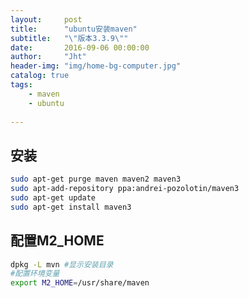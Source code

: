 ```yaml
---
layout:     post
title:      "ubuntu安装maven"
subtitle:   "\"版本3.3.9\""
date:       2016-09-06 00:00:00
author:     "Jht"
header-img: "img/home-bg-computer.jpg"
catalog: true
tags:
    - maven
    - ubuntu
   
---
```


## 安装

```bash
sudo apt-get purge maven maven2 maven3
sudo apt-add-repository ppa:andrei-pozolotin/maven3
sudo apt-get update
sudo apt-get install maven3
```

## 配置M2_HOME

```bash
dpkg -L mvn #显示安装目录
#配置环境变量
export M2_HOME=/usr/share/maven
```